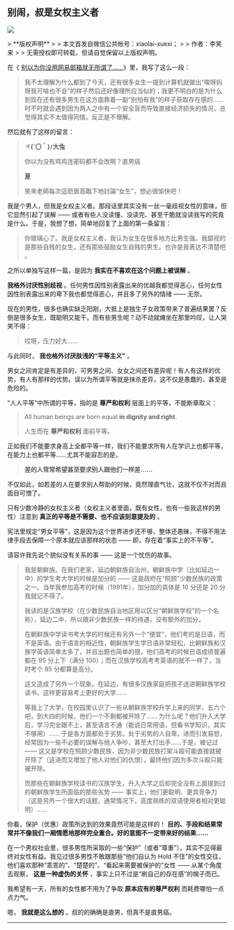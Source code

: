 ## 别闹，叔是女权主义者
 ![](http://mmbiz.qpic.cn/mmbiz/BDcu2rMySicr3AbcOerb9EmuJNNOyx7W9YUkYBj2KxticO4gr5l7OCHGo2mDzkfN3X5UgN4vxN90iaOXH3NNOMyVg/640?wx_fmt=jpeg&wxfrom=5)
<head><meta http-equiv="Content-Type" content="text/html; charset=utf-8"></head>
> **版权声明**
> 
> 本文首发自微信公共帐号：xiaolai-xuexi；
> 
> 作者：李笑来
> 
> 无需授权即可转载，但请自觉保留以上版权声明。

在《 [别以为你没用网易邮箱就无所谓了……](http://mp.weixin.qq.com/s?__biz=MzAxNzI4MTMwMw==&mid=400048549&idx=1&sn=21a407f843f7e280348fe2d97edd5d0c&scene=21#wechat_redirect)》里，我写了这么一段：

> 我不太理解为什么都到了今天，还有很多女生一提到计算机就做出“唉呀妈呀我可啥也不会”的样子然后还好像理所应当似的；我更不明白的是为什么到现在还有很多男生在这方面靠着一副“别怕有我”的样子获取存在感的…… 时不时就会遇到因为两人之中有一个安全盲而导致直接经济损失的情况，总觉得其实不太值得同情。反正是不理解。

然后就有了这样的留言：

> **ヾ(´〇｀)ﾉ大兔**
> 
> 你以为没有鸡鸡连密码都不会改啊？直男癌
> 
> **夏**
> 
> 笑來老師每次這麽居高臨下地討論“女生”，想必很愉快吧！

我是个男人，但我是女权主义者。那段话里其实没有一丝一毫歧视女性的意味，但它显然引起了误解 —— 或者有些人没读懂、没读完、甚至干脆就没读我写的究竟是什么。于是，我想了想，简单地回复了上面的第一条留言：

> 你玻璃心了。我是女权主义者，我认为女生在很多地方比男生强。我鄙视的是那些自贱的女生，还有那些鼓励女生自贱的男生。也许是我表达不清楚吧 。

之所以单独写这样一篇，是因为 **我实在不喜欢在这个问题上被误解** 。

**我格外讨厌性别歧视** 。任何男性因性别表露出来的优越我都觉得恶心，任何女性因性别表露出来的卑下我也都觉得恶心，并且多了另外的情绪 —— 无奈。

现在的男性，很多也确实缺乏阳刚，大抵上是独生子女政策带来了普遍结果罢？反倒是很多女生，既聪明又能干。而有些男生呢？动不动就瘫坐在那里吟叹，让人哭笑不得：

> 哎呀，压力好大……

与此同时， **我也格外讨厌肤浅的“平等主义”** 。

男女之间肯定是有差异的，可男男之间、女女之间还有差异呢！有人有这样的优势，有人有那样的优势。误以为所谓平等就是抹杀差异，这不仅是愚蠢的，甚至是危险的。

“人人平等”中所谓的平等，指的是 **尊严和权利** 层面上的平等，不能断章取义：

> All human beings are born equal **in dignity and right**.
> 
> 人生而在 **尊严和权利** 面前平等。

正如我们不能要求身高上全都平等一样，我们不能要求所有人在学识上也都平等，在能力上也都平等……尤其不能容忍的是，

> **差的人常常希望甚至要求别人跟他们一样差……**

不仅如此，如若差的人在要求别人帮助的时候，竟然理直气壮，这就不仅不对而且面目可憎了。

只有少数冷静的女权主义者（女权主义者里面，既有女性，也有一些我这样的男性）注意到 **真正的平等是不需要、也不应该刻意提及的** 。

宪法里规定“男女平等”，这是因为这个世界进步还不够，整体还愚昧，不得不用法律手段去保障一个原本就应该那样的状态 —— 即，存在着“事实上的不平等”。

请容许我先说个貌似没有关系的事 —— 这是一个忧伤的故事。

> 我是朝鲜族。在我们老家，延边朝鲜族自治州，朝鲜族中学（比如延边一中）的学生考大学的时候是加分的 —— 这是政府在“照顾”少数民族的政策之一。当年我参加高考的时候（1991年），加分加的具体是 10 分还是 20 分我就记不得了。
> 
> 我读的是汉族学校（在少数民族自治地区用以区分“朝鲜族学校”的一个名称），延边二中，所以跟非少数民族一样的待遇，没有额外的加分。
> 
> 在朝鲜族中学读书考大学的时候还有另外一个“便宜”，他们考的是日语，而不是英语。由于语言的相近性，朝鲜族学生学日语非常轻松，比朝鲜族和汉族学英语简单太多了，并且出题也简单的很，他们高考的时候日语成绩普遍都在 95 分上下（满分 100）；而在汉族学校高考考英语的就不一样了，当时考个 85 分都算是高分。
> 
> 这又造成了另外一个现象。在延边，有很多汉族家庭把孩子送进朝鲜族学校读书，这样更容易考上更好的大学……
> 
> 等我上了大学，在校园里认识了一些从朝鲜族学校升学上来的同学，五六个吧，到大四的时候，他们一个不剩都被开除了…… 为什么呢？他们升入大学后，学习完全跟不上，甚至语言不通（能说日常用语，但看书学知识，其实不够用）…… 于是各方面都处于劣势。处于劣势的人自卑，进而引发易怒，经常因为一些不必要的误解与他人争吵，甚至大打出手……于是，被记过 —— 这又是学校在照顾少数民族，因为非少数民族打架斗殴可能直接就被开除了（这进而又增加了他人对他们的仇恨），最终他们因为多次斗殴只能被开除。
> 
> 而那些在朝鲜族学校读书的汉族学生，升入大学之后却完全没有上面提到过的朝鲜族学生所面临的那些劣势 —— 事实上，他们更聪明、更具竞争力（这是另外一个很大的话题，通常情况下，高度熟练的双语使用者相对更聪明）……

你看，保护（优惠）政策所达到的效果竟然可能是这样的！ **目的、手段和结果常常并不像我们一厢情愿地那样完全重合。好的意图不一定带来好的结果……**

在一个男权社会里，很多男性所采取的一些“保护”（或者“尊重”），其实不见得最终对女性有益。我见过很多男性不敢跟那些“他们自认为 Hold 不住”的女性交往，他们喜欢那种“乖乖的”、“楚楚的”、“看起来需要被保护的”女性 —— 从某个角度去观察， **这是一种虚伪的关怀** ，事实上只不过是“刷自己的存在感”的幌子而已。

我希望有一天，所有的女性都不用为了争取 **原本应有的尊严权利** 而耗费哪怕一点点力气。

嗯， **我就是这么想的** 。叔的的确确是直男，但真不是直男癌。

* * *




